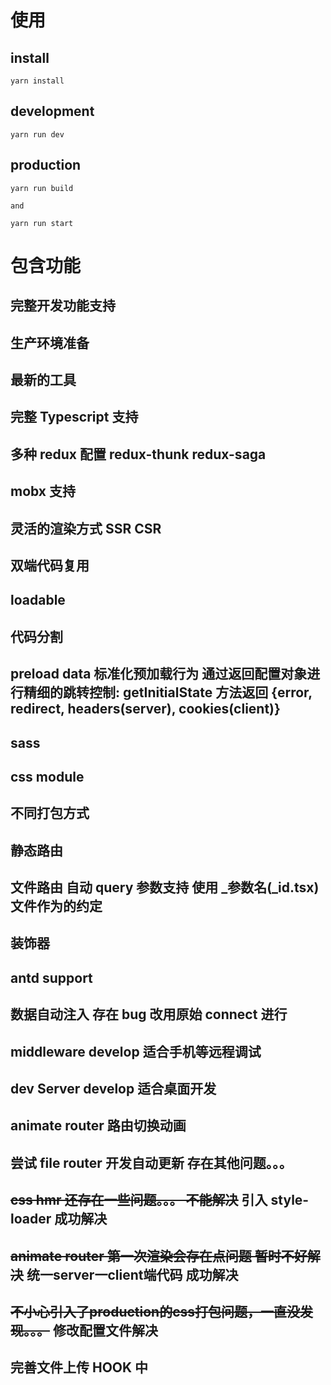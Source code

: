 # 使用

## install

```shell
yarn install
```

## development

```shell
yarn run dev
```

## production

```shell
yarn run build

and

yarn run start
```

# 包含功能

## 完整开发功能支持

## 生产环境准备

## 最新的工具

## 完整 Typescript 支持

## 多种 redux 配置 redux-thunk redux-saga

## mobx 支持

## 灵活的渲染方式 SSR CSR

## 双端代码复用

## loadable

## 代码分割

## preload data   标准化预加载行为  通过返回配置对象进行精细的跳转控制: getInitialState 方法返回 {error, redirect, headers(server), cookies(client)}

## sass

## css module

## 不同打包方式

## 静态路由

## 文件路由 自动 query 参数支持 使用 \_参数名(\_id.tsx) 文件作为的约定

## 装饰器

## antd support

## 数据自动注入 存在 bug 改用原始 connect 进行

## middleware develop 适合手机等远程调试

## dev Server develop 适合桌面开发

## animate router 路由切换动画

## 尝试 file router 开发自动更新 存在其他问题。。。

## ~~css hmr 还存在一些问题。。。 不能解决~~ 引入 style-loader 成功解决

## ~~animate router 第一次渲染会存在点问题 暂时不好解决~~  统一server一client端代码  成功解决

## ~~不小心引入了production的css打包问题，一直没发现。。。~~    修改配置文件解决

## 完善文件上传 HOOK 中
